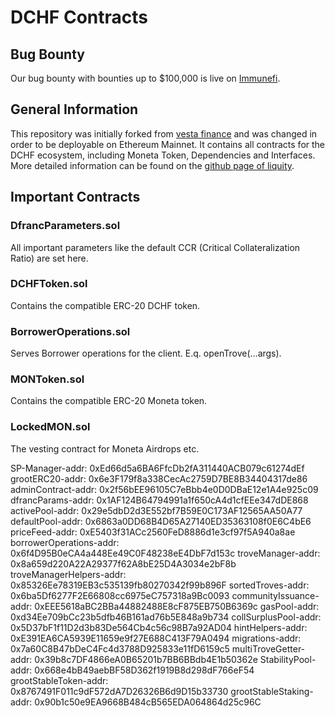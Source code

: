 # DCHF Contracts

## Bug Bounty
Our bug bounty with bounties up to $100,000 is live on [Immunefi](https://immunefi.com/bounty/defifranc/).

## General Information
This repository was initially forked from [vesta finance](https://github.com/vesta-finance/vesta-protocol-v1/releases/tag/v1.0) and was changed in order to be deployable on Ethereum Mainnet.
It contains all contracts for the DCHF ecosystem, including Moneta Token, Dependencies and Interfaces.
More detailed information can be found on the [github page of liquity](https://github.com/liquity/dev).

## Important Contracts

### DfrancParameters.sol

All important parameters like the default CCR (Critical Collateralization Ratio) are set here.

### DCHFToken.sol

Contains the compatible ERC-20 DCHF token.

### BorrowerOperations.sol

Serves Borrower operations for the client. E.q. openTrove(...args).

### MONToken.sol

Contains the compatible ERC-20 Moneta token.

### LockedMON.sol

The vesting contract for Moneta Airdrops etc.



SP-Manager-addr: 0xEd66d5a6BA6FfcDb2fA311440ACB079c61274dEf
grootERC20-addr: 0x6e3F179f8a338CecAc2759D7BE8B34404317de86
adminContract-addr: 0x2f56bEE96105C7eBbb4e0D0DBaE12e1A4e925c09
dfrancParams-addr: 0x1AF124B64794991a1f650cA4d1cfEEe347dDE868
activePool-addr: 0x29e5dbD2d3E552bf7B59E0C173AF12565AA50A77
defaultPool-addr: 0x6863a0DD68B4D65A27140ED35363108f0E6C4bE6
priceFeed-addr: 0xE5403f31ACc2560FeD8886d1e3cf97f5A940a8ae
borrowerOperations-addr: 0x6f4D95B0eCA4a448Ee49C0F48238eE4DbF7d153c
troveManager-addr: 0x8a659d220A22A29377f62A8bE25D4A3034e2bF8b
troveManagerHelpers-addr: 0x85326Ee78319EB3c535139fb80270342f99b896F
sortedTroves-addr: 0x6ba5Df6277F2E66808cc6975eC757318a9Bc0093
communityIssuance-addr: 0xEEE5618aBC2BBa44882488E8cF875EB750B6369c
gasPool-addr: 0xd34Ee709bCc23b5dfb46B161ad76b5E848a9b734
collSurplusPool-addr: 0x5D37bF1f11D2d3b83De564Cb4c56c98B7a92AD04
hintHelpers-addr: 0xE391EA6CA5939E11659e9f27E688C413F79A0494
migrations-addr: 0x7a60C8B47bDeC4Fc4d3788D925833e11fD6159c5
multiTroveGetter-addr: 0x39b8c7DF4866eA0B65201b7BB6BBdb4E1b50362e
StabilityPool-addr: 0x668e4bB49aebBF58D362f1919B8d298dF766eF54
grootStableToken-addr: 0x8767491F011c9dF572dA7D26326B6d9D15b33730
grootStableStaking-addr: 0x90b1c50e9EA9668B484cB565EDA064864d25c96C